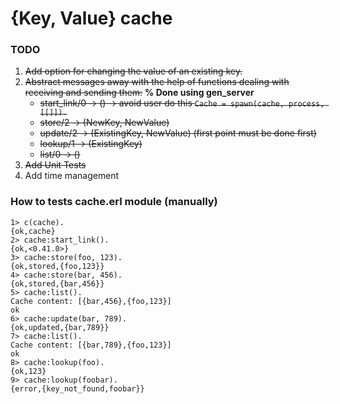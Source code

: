# {Key, Value} cache
### TODO
1. ~~Add option for changing the value of an existing key.~~
2. ~~Abstract messages away with the help of functions dealing with receiving and sending them:~~ **% Done using gen_server**
      * ~~start_link/0 -> () -> avoid user do this `Cache = spawn(cache, process, [[]]).`~~
      * ~~store/2 -> (NewKey, NewValue)~~
      * ~~update/2 -> (ExistingKey, NewValue) (first point must be done first)~~
      * ~~lookup/1 -> (ExistingKey)~~
      * ~~list/0 -> ()~~
3. ~~Add Unit Tests~~
4. Add time management

### How to tests cache.erl module (manually)
```
1> c(cache).
{ok,cache}
2> cache:start_link().
{ok,<0.41.0>}
3> cache:store(foo, 123).
{ok,stored,{foo,123}}
4> cache:store(bar, 456).
{ok,stored,{bar,456}}
5> cache:list().
Cache content: [{bar,456},{foo,123}]
ok
6> cache:update(bar, 789).
{ok,updated,{bar,789}}
7> cache:list().
Cache content: [{bar,789},{foo,123}]
ok
8> cache:lookup(foo).
{ok,123}
9> cache:lookup(foobar).
{error,{key_not_found,foobar}}
```
